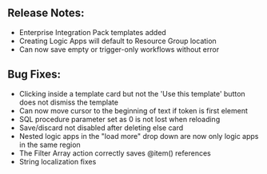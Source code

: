 ## Release Notes:
* Enterprise Integration Pack templates added
* Creating Logic Apps will default to Resource Group location
* Can now save empty or trigger-only workflows without error

## Bug Fixes:
* Clicking inside a template card but not the 'Use this template' button does not dismiss the template
* Can now move cursor to the beginning of text if token is first element
* SQL procedure parameter set as 0 is not lost when reloading
* Save/discard not disabled after deleting else card
* Nested logic apps in the "load more" drop down are now only logic apps in the same region
* The Filter Array action correctly saves @item() references
* String localization fixes
